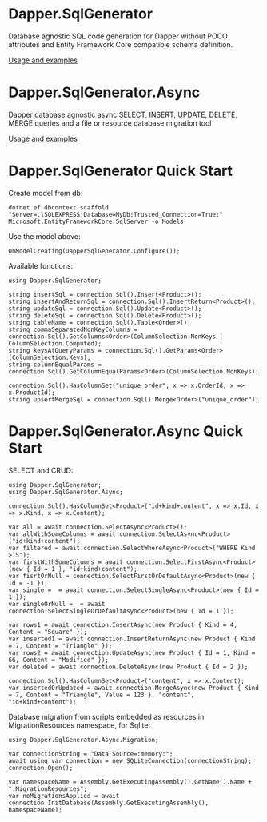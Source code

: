 # Dapper.SqlGenerator
Database agnostic SQL code generation for Dapper without POCO attributes and Entity Framework Core compatible schema definition.

[Usage and examples](https://github.com/t00/Dapper.SqlGenerator/tree/main/Dapper.SqlGenerator)

# Dapper.SqlGenerator.Async
Dapper database agnostic async SELECT, INSERT, UPDATE, DELETE, MERGE queries and a file or resource database migration tool

[Usage and examples](https://github.com/t00/Dapper.SqlGenerator/tree/main/Dapper.SqlGenerator.Async)

# Dapper.SqlGenerator Quick Start

Create model from db:

    dotnet ef dbcontext scaffold "Server=.\SQLEXPRESS;Database=MyDb;Trusted_Connection=True;" Microsoft.EntityFrameworkCore.SqlServer -o Models

Use the model above:

    OnModelCreating(DapperSqlGenerator.Configure());

Available functions:

    using Dapper.SqlGenerator;

    string insertSql = connection.Sql().Insert<Product>();
    string insertAndReturnSql = connection.Sql().InsertReturn<Product>();
    string updateSql = connection.Sql().Update<Product>();
    string deleteSql = connection.Sql().Delete<Product>();
    string tableName = connection.Sql().Table<Order>();
    string commaSeparatedNonKeyColumns = connection.Sql().GetColumns<Order>(ColumnSelection.NonKeys | ColumnSelection.Computed);
    string keysAtQueryParams = connection.Sql().GetParams<Order>(ColumnSelection.Keys);
    string columnEqualParams = connection.Sql().GetColumnEqualParams<Order>(ColumnSelection.NonKeys);
    
    connection.Sql().HasColumnSet("unique_order", x => x.OrderId, x => x.ProductId);
    string upsertMergeSql = connection.Sql().Merge<Order>("unique_order");

# Dapper.SqlGenerator.Async Quick Start

SELECT and CRUD:

    using Dapper.SqlGenerator;
    using Dapper.SqlGenerator.Async;

    connection.Sql().HasColumnSet<Product>("id+kind+content", x => x.Id, x => x.Kind, x => x.Content);

    var all = await connection.SelectAsync<Product>();
    var allWithSomeColumns = await connection.SelectAsync<Product>("id+kind+content");
    var filtered = await connection.SelectWhereAsync<Product>("WHERE Kind > 5");
    var firstWithSomeColumns = await connection.SelectFirstAsync<Product>(new { Id = 1 }, "id+kind+content");
    var fisrtOrNull = connection.SelectFirstOrDefaultAsync<Product>(new { Id = -1 });
    var single =  = await connection.SelectSingleAsync<Product>(new { Id = 1 });
    var singleOrNull =  = await connection.SelectSingleOrDefaultAsync<Product>(new { Id = 1 });

    var rows1 = await connection.InsertAsync(new Product { Kind = 4, Content = "Square" });
    var inserted1 = await connection.InsertReturnAsync(new Product { Kind = 7, Content = "Triangle" });
    var rows2 = await connection.UpdateAsync(new Product { Id = 1, Kind = 66, Content = "Modified" });
    var deleted = await connection.DeleteAsync(new Product { Id = 2 });

    connection.Sql().HasColumnSet<Product>("content", x => x.Content);
    var insertedOrUpdated = await connection.MergeAsync(new Product { Kind = 7, Content = "Triangle", Value = 123 }, "content", "id+kind+content");

Database migration from scripts embedded as resources in MigrationResources namespace, for Sqlite:

    using Dapper.SqlGenerator.Async.Migration;
    
    var connectionString = "Data Source=:memory:";
    await using var connection = new SQLiteConnection(connectionString);
    connection.Open();

    var namespaceName = Assembly.GetExecutingAssembly().GetName().Name + ".MigrationResources";
    var noMigrationsApplied = await connection.InitDatabase(Assembly.GetExecutingAssembly(), namespaceName);
